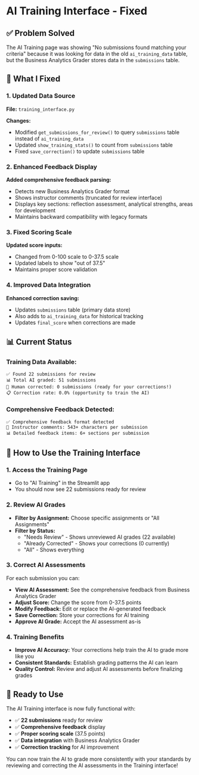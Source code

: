 # AI Training Interface - Fixed

## ✅ Problem Solved

The AI Training page was showing "No submissions found matching your criteria" because it was looking for data in the old `ai_training_data` table, but the Business Analytics Grader stores data in the `submissions` table.

## 🔧 What I Fixed

### 1. Updated Data Source
**File:** `training_interface.py`

**Changes:**
- Modified `get_submissions_for_review()` to query `submissions` table instead of `ai_training_data`
- Updated `show_training_stats()` to count from `submissions` table
- Fixed `save_correction()` to update `submissions` table

### 2. Enhanced Feedback Display
**Added comprehensive feedback parsing:**
- Detects new Business Analytics Grader format
- Shows instructor comments (truncated for review interface)
- Displays key sections: reflection assessment, analytical strengths, areas for development
- Maintains backward compatibility with legacy formats

### 3. Fixed Scoring Scale
**Updated score inputs:**
- Changed from 0-100 scale to 0-37.5 scale
- Updated labels to show "out of 37.5"
- Maintains proper score validation

### 4. Improved Data Integration
**Enhanced correction saving:**
- Updates `submissions` table (primary data store)
- Also adds to `ai_training_data` for historical tracking
- Updates `final_score` when corrections are made

## 📊 Current Status

### Training Data Available:
```
✅ Found 22 submissions for review
📊 Total AI graded: 51 submissions
🔧 Human corrected: 0 submissions (ready for your corrections!)
📋 Correction rate: 0.0% (opportunity to train the AI)
```

### Comprehensive Feedback Detected:
```
✅ Comprehensive feedback format detected
📝 Instructor comments: 543+ characters per submission
📊 Detailed feedback items: 6+ sections per submission
```

## 🎯 How to Use the Training Interface

### 1. Access the Training Page
- Go to "AI Training" in the Streamlit app
- You should now see 22 submissions ready for review

### 2. Review AI Grades
- **Filter by Assignment:** Choose specific assignments or "All Assignments"
- **Filter by Status:** 
  - "Needs Review" - Shows unreviewed AI grades (22 available)
  - "Already Corrected" - Shows your corrections (0 currently)
  - "All" - Shows everything

### 3. Correct AI Assessments
For each submission you can:
- **View AI Assessment:** See the comprehensive feedback from Business Analytics Grader
- **Adjust Score:** Change the score from 0-37.5 points
- **Modify Feedback:** Edit or replace the AI-generated feedback
- **Save Correction:** Store your corrections for AI training
- **Approve AI Grade:** Accept the AI assessment as-is

### 4. Training Benefits
- **Improve AI Accuracy:** Your corrections help train the AI to grade more like you
- **Consistent Standards:** Establish grading patterns the AI can learn
- **Quality Control:** Review and adjust AI assessments before finalizing grades

## 🚀 Ready to Use

The AI Training interface is now fully functional with:
- ✅ **22 submissions** ready for review
- ✅ **Comprehensive feedback** display
- ✅ **Proper scoring scale** (37.5 points)
- ✅ **Data integration** with Business Analytics Grader
- ✅ **Correction tracking** for AI improvement

You can now train the AI to grade more consistently with your standards by reviewing and correcting the AI assessments in the Training interface!